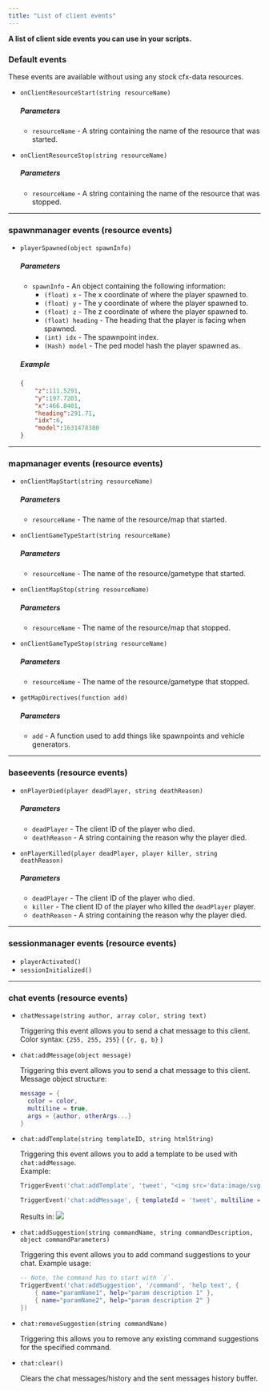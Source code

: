 ```yaml
---
title: "List of client events"
---
```


**A list of client side events you can use in your scripts.**

### Default events
These events are available without using any stock cfx-data resources.



- `onClientResourceStart(string resourceName)`
    ##### **Parameters**
    - `resourceName` - A string containing the name of the resource that was started.
    
- `onClientResourceStop(string resourceName)`
    ##### **Parameters**
    - `resourceName` - A string containing the name of the resource that was stopped.

----

### spawnmanager events (resource events)

- `playerSpawned(object spawnInfo)`
    ##### **Parameters**
    - `spawnInfo` - An object containing the following information:
      - `(float) x` - The x coordinate of where the player spawned to.
      - `(float) y` - The y coordinate of where the player spawned to.
      - `(float) z` - The z coordinate of where the player spawned to.
      - `(float) heading` - The heading that the player is facing when spawned.
      - `(int) idx` - The spawnpoint index.
      - `(Hash) model` - The ped model hash the player spawned as.
      
    ##### **Example**
    ```json
    {
        "z":111.5291,
        "y":197.7201,
        "x":466.8401,
        "heading":291.71,
        "idx":6,
        "model":1631478380
    }
    ```

----

### mapmanager events (resource events)

- `onClientMapStart(string resourceName)`
    ##### **Parameters**
    - `resourceName` - The name of the resource/map that started.

- `onClientGameTypeStart(string resourceName)`
    ##### **Parameters**
    - `resourceName` - The name of the resource/gametype that started.

- `onClientMapStop(string resourceName)`
    ##### **Parameters**
    - `resourceName` - The name of the resource/map that stopped.

- `onClientGameTypeStop(string resourceName)`
    ##### **Parameters**
    - `resourceName` - The name of the resource/gametype that stopped.

- `getMapDirectives(function add)`
    ##### **Parameters**
    - `add` - A function used to add things like spawnpoints and vehicle generators.


---

### baseevents (resource events)
- `onPlayerDied(player deadPlayer, string deathReason)`
    ##### **Parameters**
    - `deadPlayer` - The client ID of the player who died.
    - `deathReason` - A string containing the reason why the player died.


- `onPlayerKilled(player deadPlayer, player killer, string deathReason)`
    ##### **Parameters**
    - `deadPlayer` - The client ID of the player who died.
    - `killer` - The client ID of the player who killed the `deadPlayer` player.
    - `deathReason` - A string containing the reason why the player died.

---

### sessionmanager events (resource events)
- `playerActivated()`
- `sessionInitialized()`

---

### chat events (resource events)

- `chatMessage(string author, array color, string text)`
    
    Triggering this event allows you to send a chat message to this client.<br>
    Color syntax: `{255, 255, 255}` ( `{r, g, b}` )

- `chat:addMessage(object message)`
    
    Triggering this event allows you to send a chat message to this client.<br>
    Message object structure:
    ```lua
    message = {
      color = color,
      multiline = true,
      args = {author, otherArgs...}
    }
    ```

- `chat:addTemplate(string templateID, string htmlString)`

    Triggering this event allows you to add a template to be used with `chat:addMessage`.<br>
    Example:
    ```lua
    TriggerEvent('chat:addTemplate', 'tweet', "<img src='data:image/svg+xml;base64,PD94bWwgdmVyc2lvbj0iMS4wIiBlbmNvZGluZz0iVVRGLTgiIHN0YW5kYWxvbmU9Im5vIj8+Cjxz%0D%0AdmcKICB2aWV3Ym94PSIwIDAgMjAwMCAxNjI1LjM2IgogIHdpZHRoPSIyMDAwIgogIGhlaWdodD0i%0D%0AMTYyNS4zNiIKICB2ZXJzaW9uPSIxLjEiCiAgeG1sbnM9Imh0dHA6Ly93d3cudzMub3JnLzIwMDAv%0D%0Ac3ZnIj4KICA8cGF0aAogICAgZD0ibSAxOTk5Ljk5OTksMTkyLjQgYyAtNzMuNTgsMzIuNjQgLTE1%0D%0AMi42Nyw1NC42OSAtMjM1LjY2LDY0LjYxIDg0LjcsLTUwLjc4IDE0OS43NywtMTMxLjE5IDE4MC40%0D%0AMSwtMjI3LjAxIC03OS4yOSw0Ny4wMyAtMTY3LjEsODEuMTcgLTI2MC41Nyw5OS41NyBDIDE2MDku%0D%0AMzM5OSw0OS44MiAxNTAyLjY5OTksMCAxMzg0LjY3OTksMCBjIC0yMjYuNiwwIC00MTAuMzI4LDE4%0D%0AMy43MSAtNDEwLjMyOCw0MTAuMzEgMCwzMi4xNiAzLjYyOCw2My40OCAxMC42MjUsOTMuNTEgLTM0%0D%0AMS4wMTYsLTE3LjExIC02NDMuMzY4LC0xODAuNDcgLTg0NS43MzksLTQyOC43MiAtMzUuMzI0LDYw%0D%0ALjYgLTU1LjU1ODMsMTMxLjA5IC01NS41NTgzLDIwNi4yOSAwLDE0Mi4zNiA3Mi40MzczLDI2Ny45%0D%0ANSAxODIuNTQzMywzNDEuNTMgLTY3LjI2MiwtMi4xMyAtMTMwLjUzNSwtMjAuNTkgLTE4NS44NTE5%0D%0ALC01MS4zMiAtMC4wMzksMS43MSAtMC4wMzksMy40MiAtMC4wMzksNS4xNiAwLDE5OC44MDMgMTQx%0D%0ALjQ0MSwzNjQuNjM1IDMyOS4xNDUsNDAyLjM0MiAtMzQuNDI2LDkuMzc1IC03MC42NzYsMTQuMzk1%0D%0AIC0xMDguMDk4LDE0LjM5NSAtMjYuNDQxLDAgLTUyLjE0NSwtMi41NzggLTc3LjIwMywtNy4zNjQg%0D%0ANTIuMjE1LDE2My4wMDggMjAzLjc1LDI4MS42NDkgMzgzLjMwNCwyODQuOTQ2IC0xNDAuNDI5LDEx%0D%0AMC4wNjIgLTMxNy4zNTEsMTc1LjY2IC01MDkuNTk3MiwxNzUuNjYgLTMzLjEyMTEsMCAtNjUuNzg1%0D%0AMSwtMS45NDkgLTk3Ljg4MjgsLTUuNzM4IDE4MS41ODYsMTE2LjQxNzYgMzk3LjI3LDE4NC4zNTkg%0D%0ANjI4Ljk4OCwxODQuMzU5IDc1NC43MzIsMCAxMTY3LjQ2MiwtNjI1LjIzOCAxMTY3LjQ2MiwtMTE2%0D%0ANy40NyAwLC0xNy43OSAtMC40MSwtMzUuNDggLTEuMiwtNTMuMDggODAuMTc5OSwtNTcuODYgMTQ5%0D%0ALjczOTksLTEzMC4xMiAyMDQuNzQ5OSwtMjEyLjQxIgogICAgc3R5bGU9ImZpbGw6IzAwYWNlZCIv%0D%0APgo8L3N2Zz4K' height='16'> <b>{0}</b>: {1}")
    
    TriggerEvent('chat:addMessage', { templateId = 'tweet', multiline = true, args = { 'Blu', 'tianshee was mean to me today 🙁' } })
    ```
    Results in: ![](https://w.wew.wtf/kxjiue.png)

- `chat:addSuggestion(string commandName, string commandDescription, object commandParameters)`
    
    Triggering this event allows you to add command suggestions to your chat.
    Example usage:
    ```lua
    -- Note, the command has to start with `/`.
    TriggerEvent('chat:addSuggestion', '/command', 'help text', {
        { name="paramName1", help="param description 1" },
        { name="paramName2", help="param description 2" }
    })
    ```

- `chat:removeSuggestion(string commandName)`
    
    Triggering this allows you to remove any existing command suggestions for the specified command.

- `chat:clear()`
    
    Clears the chat messages/history and the sent messages history buffer.


